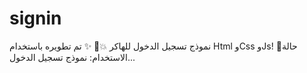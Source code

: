 # signin
نموذج تسجيل الدخول للهاكر 💥📌  ✨️ تم تطويره باستخدام Html وCss وJs! 🚀حالة الاستخدام: نموذج تسجيل الدخول...

